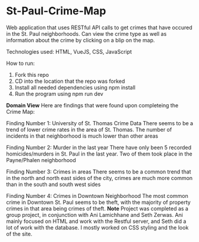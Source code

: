 # St-Paul-Crime-Map
Web application that uses RESTful API calls to get crimes that have occured in the St. Paul neighborhoods. Can view the crime type as well as information about the crime by clicking on a blip on the map.

Technologies used:
HTML, VueJS, CSS, JavaScript

How to run:
1. Fork this repo
2. CD into the location that the repo was forked
3. Install all needed dependencies using npm install
4. Run the program using npm run dev

**Domain View**
Here are findings that were found upon completeing the Crime Map:

Finding Number 1: University of St. Thomas Crime Data
There seems to be a trend of lower crime rates in the area of St. Thomas. The number of incidents in that neighborhood is much lower than other areas

Finding Number 2: Murder in the last year
There have only been 5 recorded homicides/murders in St. Paul in the last year. Two of them took place in the Payne/Phalen neighborhood

Finding Number 3: Crimes in areas
There seems to be a common trend that in the north and north east sides of the city, crimes are much more common than in the south and south west sides

Finding Number 4: Crimes in Downtown Neighborhood
The most common crime in Downtown St. Paul seems to be theft, with the majority of property crimes in that area being crimes of theft.
**Note**
Project was completed as a group project, in conjunction with Ani Lamichhane and Seth Zerwas. Ani mainly focused on HTML and work with the Restful server, and Seth did a lot of work with the database. I mostly worked on CSS styling and the look of the site.
